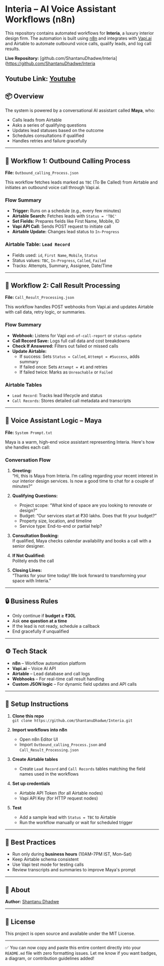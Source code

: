

# Interia – AI Voice Assistant Workflows (n8n)

This repository contains automated workflows for **Interia**, a luxury interior design firm. The automation is built using [n8n](https://n8n.io) and integrates with [Vapi.ai](https://vapi.ai) and Airtable to automate outbound voice calls, qualify leads, and log call results.

**Live Repository:** [github.com/ShantanuDhadwe/Interia](https://github.com/ShantanuDhadwe/Interia

**Youtube Link:** [Youtube](https://youtu.be/KmNxSTa_690?si=erIuIZ4RK276pOnN)
---

## 📦 Overview

The system is powered by a conversational AI assistant called **Maya**, who:

- Calls leads from Airtable  
- Asks a series of qualifying questions  
- Updates lead statuses based on the outcome  
- Schedules consultations if qualified  
- Handles retries and failure gracefully  

---

## 🧩 Workflow 1: Outbound Calling Process

**File:** `Outbound_calling_Process.json`

This workflow fetches leads marked as `TBC` (To Be Called) from Airtable and initiates an outbound voice call through Vapi.ai.

### Flow Summary

- **Trigger:** Runs on a schedule (e.g., every few minutes)  
- **Airtable Search:** Fetches leads with `Status = 'TBC'`  
- **Set Fields:** Prepares fields like First Name, Mobile, ID  
- **Vapi API Call:** Sends POST request to initiate call  
- **Airtable Update:** Changes lead status to `In-Progress`  

### Airtable Table: `Lead Record`

- Fields used: `id`, `First Name`, `Mobile`, `Status`  
- Status values: `TBC`, `In-Progress`, `Called`, `Failed`  
- Tracks: Attempts, Summary, Assignee, Date/Time  

---

## 🧩 Workflow 2: Call Result Processing

**File:** `Call_Result_Processing.json`

This workflow handles POST webhooks from Vapi.ai and updates Airtable with call data, retry logic, or summaries.

### Flow Summary

- **Webhook:** Listens for Vapi `end-of-call-report` or `status-update`  
- **Call Record Save:** Logs full call data and cost breakdowns  
- **Check If Answered:** Filters out failed or missed calls  
- **Update Airtable:**  
  - If success: Sets `Status = Called`, `Attempt = #Success`, adds summary  
  - If failed once: Sets `Attempt = #1` and retries  
  - If failed twice: Marks as `Unreachable` or `Failed`  

### Airtable Tables

- `Lead Record`: Tracks lead lifecycle and status  
- `Call Records`: Stores detailed call metadata and transcripts  

---

## 🧠 Voice Assistant Logic – Maya

**File:** `System Prompt.txt`

Maya is a warm, high-end voice assistant representing Interia. Here's how she handles each call:

### Conversation Flow

1. **Greeting:**  
   “Hi, this is Maya from Interia. I’m calling regarding your recent interest in our interior design services. Is now a good time to chat for a couple of minutes?”

2. **Qualifying Questions:**  
   - Project scope: “What kind of space are you looking to renovate or design?”  
   - Budget: “Our services start at ₹30 lakhs. Does that fit your budget?”  
   - Property size, location, and timeline  
   - Service type: End-to-end or partial help?  

3. **Consultation Booking:**  
   If qualified, Maya checks calendar availability and books a call with a senior designer.

4. **If Not Qualified:**  
   Politely ends the call

5. **Closing Lines:**  
   “Thanks for your time today! We look forward to transforming your space with Interia.”

---

## 🔒 Business Rules

- Only continue if **budget ≥ ₹30L**  
- Ask **one question at a time**  
- If the lead is not ready, schedule a callback  
- End gracefully if unqualified  

---

## ⚙️ Tech Stack

- **n8n** – Workflow automation platform  
- **Vapi.ai** – Voice AI API  
- **Airtable** – Lead database and call logs  
- **Webhooks** – For real-time call result handling  
- **Custom JSON logic** – For dynamic field updates and API calls  

---

## 🚀 Setup Instructions

1. **Clone this repo**  
   `git clone https://github.com/ShantanuDhadwe/Interia.git`

2. **Import workflows into n8n**  
   - Open n8n Editor UI  
   - Import `Outbound_calling_Process.json` and `Call_Result_Processing.json`

3. **Create Airtable tables**  
   - Create `Lead Record` and `Call Records` tables matching the field names used in the workflows

4. **Set up credentials**  
   - Airtable API Token (for all Airtable nodes)  
   - Vapi API Key (for HTTP request nodes)

5. **Test**  
   - Add a sample lead with `Status = TBC` to Airtable  
   - Run the workflow manually or wait for scheduled trigger  

---

## 📝 Best Practices

- Run only during **business hours** (10AM–7PM IST, Mon–Sat)  
- Keep Airtable schema consistent  
- Use Vapi test mode for testing calls  
- Review transcripts and summaries to improve Maya's prompt  

---

## 🙋 About

**Author:** [Shantanu Dhadwe](https://github.com/ShantanuDhadwe)

---

## 📄 License

This project is open source and available under the MIT License.

---

✅ You can now copy and paste this entire content directly into your `README.md` file with zero formatting issues. Let me know if you want badges, a diagram, or contribution guidelines added!
